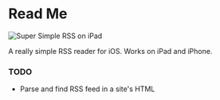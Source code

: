 # Read Me

![Super Simple RSS on iPad](https://blog-geofcrowl-static-images.s3.amazonaws.com/2019-02-03-super-simple-rss/super-simple-rss-screenshot-ipad-2.png)

A really simple RSS reader for iOS. Works on iPad and iPhone.


### TODO

- Parse and find RSS feed in a site's HTML
